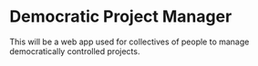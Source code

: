 Democratic Project Manager
=============

This will be a web app used for collectives of people to manage democratically controlled projects.
